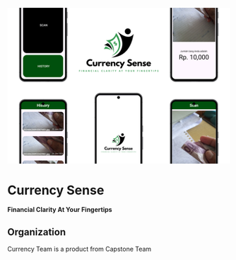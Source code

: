 <div align="center">

![logo](https://github.com/CurrencySense/.github/blob/main/profile/Slide%2016_9%20-%201.png)

</div>

# Currency Sense
**Financial Clarity At Your Fingertips**

## Organization
Currency Team is a product from Capstone Team


<!--

**Here are some ideas to get you started:**
find emoji here - emojipedia.org
🙋‍♀️ A short introduction - what is your organization all about?
🌈 Contribution guidelines - how can the community get involved?
👩‍💻 Useful resources - where can the community find your docs? Is there anything else the community should know?
🍿 Fun facts - what does your team eat for breakfast?
🧙 Remember, you can do mighty things with the power of [Markdown](https://docs.github.com/github/writing-on-github/getting-started-with-writing-and-formatting-on-github/basic-writing-and-formatting-syntax)
-->
